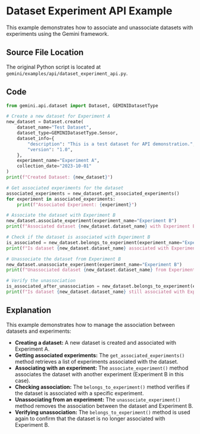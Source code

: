 # Dataset Experiment API Example

This example demonstrates how to associate and unassociate datasets with experiments using the Gemini framework.

## Source File Location

The original Python script is located at `gemini/examples/api/dataset_experiment_api.py`.

## Code

```python
from gemini.api.dataset import Dataset, GEMINIDatasetType

# Create a new dataset for Experiment A
new_dataset = Dataset.create(
    dataset_name="Test Dataset",
    dataset_type=GEMINIDatasetType.Sensor,
    dataset_info={
        "description": "This is a test dataset for API demonstration.",
        "version": "1.0",
    },
    experiment_name="Experiment A",
    collection_date="2023-10-01"
)
print(f"Created Dataset: {new_dataset}")

# Get associated experiments for the dataset
associated_experiments = new_dataset.get_associated_experiments()
for experiment in associated_experiments:
    print(f"Associated Experiment: {experiment}")

# Associate the dataset with Experiment B
new_dataset.associate_experiment(experiment_name="Experiment B")
print(f"Associated dataset {new_dataset.dataset_name} with Experiment B")

# Check if the dataset is associated with Experiment B
is_associated = new_dataset.belongs_to_experiment(experiment_name="Experiment B")
print(f"Is dataset {new_dataset.dataset_name} associated with Experiment B? {is_associated}")

# Unassociate the dataset from Experiment B
new_dataset.unassociate_experiment(experiment_name="Experiment B")
print(f"Unassociated dataset {new_dataset.dataset_name} from Experiment B")

# Verify the unassociation
is_associated_after_unassociation = new_dataset.belongs_to_experiment(experiment_name="Experiment B")
print(f"Is dataset {new_dataset.dataset_name} still associated with Experiment B? {is_associated_after_unassociation}")
```

## Explanation

This example demonstrates how to manage the association between datasets and experiments:

*   **Creating a dataset:** A new dataset is created and associated with Experiment A.
*   **Getting associated experiments:** The `get_associated_experiments()` method retrieves a list of experiments associated with the dataset.
*   **Associating with an experiment:** The `associate_experiment()` method associates the dataset with another experiment (Experiment B in this case).
*   **Checking association:** The `belongs_to_experiment()` method verifies if the dataset is associated with a specific experiment.
*   **Unassociating from an experiment:** The `unassociate_experiment()` method removes the association between the dataset and Experiment B.
*   **Verifying unassociation:** The `belongs_to_experiment()` method is used again to confirm that the dataset is no longer associated with Experiment B.
